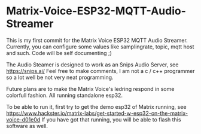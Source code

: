 # Matrix-Voice-ESP32-MQTT-Audio-Streamer

This is my first commit for the Matrix Voice ESP32 MQTT Audio Streamer.
Currently, you can configure some values like samplingrate, topic, mqtt host and such.
Code will be self documenting ;)

The Audio Steamer is designed to work as an Snips Audio Server, see https://snips.ai/
Feel free to make comments, I am not a c / c++ programmer so a lot well be not very neat programming.

Future plans are to make the Matrix Voice's ledring respond in some colorfull fashion. All running standalone esp32.

To be able to run it, first try to get the demo esp32 of Matrix running, see https://www.hackster.io/matrix-labs/get-started-w-esp32-on-the-matrix-voice-d01e0d
If you have got that running, you will be able to flash this software as well.
